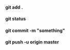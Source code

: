 #### git  add .

#### git  status

#### git  commit -m "something" 

#### git  push -u origin master

